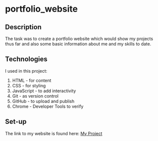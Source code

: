 # portfolio_website

## Description

The task was to create a portfolio website which would show my projects thus far and also some basic information about me and my skills to date.

## Technologies

I used in this project:

1. HTML - for content
2. CSS - for styling
3. JavaScript - to add interactivity
4. Git - as version control
5. GitHub - to upload and publish
6. Chrome - Developer Tools to verify

## Set-up

The link to my website is found here: [My Project](https://louisfp.github.io/portfolio_website/)